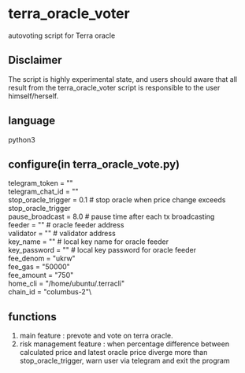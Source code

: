 # terra_oracle_voter
autovoting script for Terra oracle

## Disclaimer
The script is highly experimental state, and users should aware that all result from the terra_oracle_voter script is responsible to the user himself/herself.

## language
python3

## configure(in terra_oracle_vote.py)
telegram_token = ""\
telegram_chat_id = ""\
stop_oracle_trigger = 0.1 # stop oracle when price change exceeds stop_oracle_trigger\
pause_broadcast = 8.0 # pause time after each tx broadcasting\
feeder = "" # oracle feeder address\
validator = "" # validator address\
key_name = "" # local key name for oracle feeder\
key_password = "" # local key password for oracle feeder\
fee_denom = "ukrw"\
fee_gas = "50000"\
fee_amount = "750"\
home_cli = "/home/ubuntu/.terracli"\
chain_id = "columbus-2"\

## functions
1. main feature : prevote and vote on terra oracle.
2. risk management feature : when percentage difference between calculated price and latest oracle price diverge more than stop_oracle_trigger, warn user via telegram and exit the program
